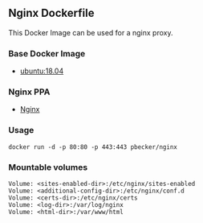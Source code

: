 ## Nginx Dockerfile

This Docker Image can be used for a nginx proxy.

### Base Docker Image

* [ubuntu:18.04](https://registry.hub.docker.com/_/ubuntu/)

### Nginx PPA

* [Nginx](http://wiki.nginx.org/Install)

### Usage

    docker run -d -p 80:80 -p 443:443 pbecker/nginx

### Mountable volumes

    Volume: <sites-enabled-dir>:/etc/nginx/sites-enabled
    Volume: <additional-config-dir>:/etc/nginx/conf.d
    Volume: <certs-dir>:/etc/nginx/certs
    Volume: <log-dir>:/var/log/nginx
    Volume: <html-dir>:/var/www/html
